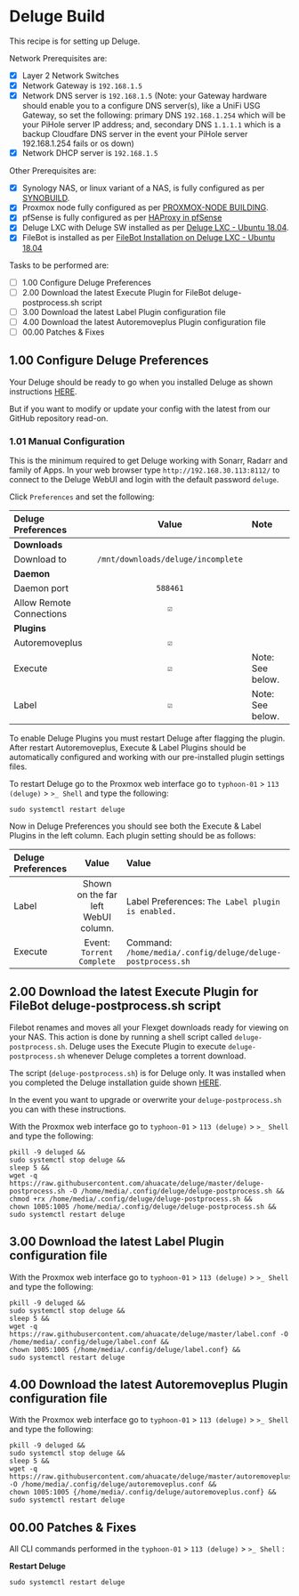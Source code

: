# Deluge Build
This recipe is for setting up Deluge.

Network Prerequisites are:
- [x] Layer 2 Network Switches
- [x] Network Gateway is `192.168.1.5`
- [x] Network DNS server is `192.168.1.5` (Note: your Gateway hardware should enable you to a configure DNS server(s), like a UniFi USG Gateway, so set the following: primary DNS `192.168.1.254` which will be your PiHole server IP address; and, secondary DNS `1.1.1.1` which is a backup Cloudfare DNS server in the event your PiHole server 192.168.1.254 fails or os down)
- [x] Network DHCP server is `192.168.1.5`

Other Prerequisites are:
- [x] Synology NAS, or linux variant of a NAS, is fully configured as per [SYNOBUILD](https://github.com/ahuacate/synobuild#synobuild).
- [x] Proxmox node fully configured as per [PROXMOX-NODE BUILDING](https://github.com/ahuacate/proxmox-node/blob/master/README.md#proxmox-node-building).
- [x] pfSense is fully configured as per [HAProxy in pfSense](https://github.com/ahuacate/proxmox-reverseproxy/blob/master/README.md#haproxy-in-pfsense)
- [x] Deluge LXC with Deluge SW installed as per [Deluge LXC - Ubuntu 18.04](https://github.com/ahuacate/proxmox-lxc-media/blob/master/README.md#400-deluge-lxc---ubuntu-1804).
- [x] FileBot is installed as per [FileBot Installation on Deluge LXC - Ubuntu 18.04](https://github.com/ahuacate/proxmox-lxc-media/blob/master/README.md#700-filebot-installation-on-deluge-lxc---ubuntu-1804)

Tasks to be performed are:
- [ ] 1.00 Configure Deluge Preferences
- [ ] 2.00 Download the latest Execute Plugin for FileBot deluge-postprocess.sh script
- [ ] 3.00 Download the latest Label Plugin configuration file
- [ ] 4.00 Download the latest Autoremoveplus Plugin configuration file
- [ ] 00.00 Patches & Fixes

## 1.00 Configure Deluge Preferences
Your Deluge should be ready to go when you installed Deluge as shown instructions [HERE](https://github.com/ahuacate/proxmox-lxc-media/blob/master/README.md#400-deluge-lxc---ubuntu-1804). 

But if you want to modify or update your config with the latest from our GitHub repository read-on.

### 1.01 Manual Configuration
This is the minimum required to get Deluge working with Sonarr, Radarr and family of Apps.
In your web browser type `http://192.168.30.113:8112/` to connect to the Deluge WebUI and login with the default password `deluge`.

Click `Preferences` and set the following:

| Deluge Preferences | Value | Note
| :---  | :---: | :---
| **Downloads**
| Download to | `/mnt/downloads/deluge/incomplete`
| **Daemon**
| Daemon port | `588461`
| Allow Remote Connections | `☑`
| **Plugins**
| Autoremoveplus | `☑` |
| Execute | `☑` | Note: See below.
| Label | `☑` | Note: See below.

To enable Deluge Plugins you must restart Deluge after flagging the plugin. After restart Autoremoveplus, Execute & Label Plugins should be automatically configured and working with our pre-installed plugin settings files.

To restart Deluge go to the Proxmox web interface go to `typhoon-01` > `113 (deluge)` > `>_ Shell` and type the following:
```
sudo systemctl restart deluge
```
Now in Deluge Preferences you should see both the Execute & Label Plugins in the left column. Each plugin setting should be as follows:

|  Deluge Preferences | Value | Value
| :---  | :---: | :---
| Label | Shown on the far left WebUI column. | Label Preferences: `The Label plugin is enabled.`
| Execute | Event: `Torrent Complete` | Command: `/home/media/.config/deluge/deluge-postprocess.sh`


## 2.00 Download the latest Execute Plugin for FileBot deluge-postprocess.sh script
Filebot renames and moves all your Flexget downloads ready for viewing on your NAS. This action is done by running a shell script called `deluge-postprocess.sh`. Deluge uses the Execute Plugin to execute `deluge-postprocess.sh` whenever Deluge completes a torrent download.

The script (`deluge-postprocess.sh`) is for Deluge only. It was installed when you completed the Deluge installation guide shown  [HERE](https://github.com/ahuacate/proxmox-lxc-media/blob/master/README.md#400-deluge-lxc---ubuntu-1804).

In the event you want to upgrade or overwrite your `deluge-postprocess.sh` you can with these instructions. 

With the Proxmox web interface go to `typhoon-01` > `113 (deluge)` > `>_ Shell` and type the following:

```
pkill -9 deluged &&
sudo systemctl stop deluge &&
sleep 5 &&
wget -q https://raw.githubusercontent.com/ahuacate/deluge/master/deluge-postprocess.sh -O /home/media/.config/deluge/deluge-postprocess.sh &&
chmod +rx /home/media/.config/deluge/deluge-postprocess.sh &&
chown 1005:1005 /home/media/.config/deluge/deluge-postprocess.sh &&
sudo systemctl restart deluge
```

## 3.00 Download the latest Label Plugin configuration file
With the Proxmox web interface go to `typhoon-01` > `113 (deluge)` > `>_ Shell` and type the following:
```
pkill -9 deluged &&
sudo systemctl stop deluge &&
sleep 5 &&
wget -q https://raw.githubusercontent.com/ahuacate/deluge/master/label.conf -O /home/media/.config/deluge/label.conf &&
chown 1005:1005 {/home/media/.config/deluge/label.conf} &&
sudo systemctl restart deluge
```

## 4.00 Download the latest Autoremoveplus Plugin configuration file
With the Proxmox web interface go to `typhoon-01` > `113 (deluge)` > `>_ Shell` and type the following:
```
pkill -9 deluged &&
sudo systemctl stop deluge &&
sleep 5 &&
wget -q https://raw.githubusercontent.com/ahuacate/deluge/master/autoremoveplus.conf -O /home/media/.config/deluge/autoremoveplus.conf &&
chown 1005:1005 {/home/media/.config/deluge/autoremoveplus.conf} &&
sudo systemctl restart deluge
```
## 00.00 Patches & Fixes
All CLI commands performed in the `typhoon-01` > `113 (deluge)` > `>_ Shell` :

**Restart Deluge**
```
sudo systemctl restart deluge
```
